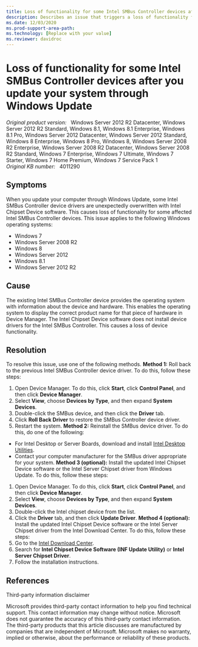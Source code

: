 ```yaml
---
title: Loss of functionality for some Intel SMBus Controller devices after you update your system through Windows Update
description: Describes an issue that triggers a loss of functionality for some Intel SMBus Controller devices after you update your system from Windows Update. Provides several methods to resolve this issue.
ms.date: 12/03/2020
ms.prod-support-area-path: 
ms.technology: [Replace with your value]
ms.reviewer: davidroc
---
```

# Loss of functionality for some Intel SMBus Controller devices after you update your system through Windows Update

_Original product version:_ &nbsp; Windows Server 2012 R2 Datacenter, Windows Server 2012 R2 Standard, Windows 8.1, Windows 8.1 Enterprise, Windows 8.1 Pro, Windows Server 2012 Datacenter, Windows Server 2012 Standard, Windows 8 Enterprise, Windows 8 Pro, Windows 8, Windows Server 2008 R2 Enterprise, Windows Server 2008 R2 Datacenter, Windows Server 2008 R2 Standard, Windows 7 Enterprise, Windows 7 Ultimate, Windows 7 Starter, Windows 7 Home Premium, Windows 7 Service Pack 1  
_Original KB number:_ &nbsp; 4011290

## Symptoms

When you update your computer through Windows Update, some Intel SMBus Controller device drivers are unexpectedly overwritten with Intel Chipset Device software. This causes loss of functionality for some affected Intel SMBus Controller devices. This issue applies to the following Windows operating systems: 
- Windows 7 
- Windows Server 2008 R2 
- Windows 8 
- Windows Server 2012 
- Windows 8.1 
- Windows Server 2012 R2  


## Cause

The existing Intel SMBus Controller device provides the operating system with information about the device and hardware. This enables the operating system to display the correct product name for that piece of hardware in Device Manager. 
 The Intel Chipset Device software does not install device drivers for the Intel SMBus Controller. This causes a loss of device functionality.  

## Resolution

To resolve this issue, use one of the following methods. 
 **Method 1:** Roll back to the previous Intel SMBus Controller device driver. To do this, follow these steps: 
1. Open Device Manager. To do this, click **Start**, click **Control Panel**, and then click **Device Manager**. 
2. Select **View**, choose **Devices by Type**, and then expand **System Devices**. 
3. Double-click the SMBus device, and then click the **Driver** tab. 
4. Click **Roll Back Driver** to restore the SMBus Controller device driver. 
5. Restart the system. 
 **Method 2:** Reinstall the SMBus device driver. To do this, do one of the following: 
- For Intel Desktop or Server Boards, download and install [Intel Desktop Utilities](https://communities.intel.com/external-link.jspa?url=https://downloadcenter.intel.com/download/20488). 
- Contact your computer manufacturer for the SMBus driver appropriate for your system. 
 **Method 3 (optional):** Install the updated Intel Chipset Device software or the Intel Server Chipset driver from Windows Update. To do this, follow these steps: 
1. Open Device Manager. To do this, click **Start**, click **Control Panel**, and then click **Device Manager**. 
2. Select **View**, choose **Devices by Type**, and then expand **System Devices**. 
3. Double-click the Intel chipset device from the list. 
4. Click the **Driver** tab, and then click **Update Driver**. 
 **Method 4 (optional):** Install the updated Intel Chipset Device software or the Intel Server Chipset driver from the Intel Download Center. To do this, follow these steps: 
1. Go to the [Intel Download Center](https://communities.intel.com/external-link.jspa?url=https://downloadcenter.intel.com). 
2. Search for **Intel Chipset Device Software (INF Update Utility)** or **Intel Server Chipset Driver**. 
3. Follow the installation instructions.  


## References  

Third-party information disclaimer 

Microsoft provides third-party contact information to help you find technical support. This contact information may change without notice. Microsoft does not guarantee the accuracy of this third-party contact information. 
 The third-party products that this article discusses are manufactured by companies that are independent of Microsoft. Microsoft makes no warranty, implied or otherwise, about the performance or reliability of these products.
